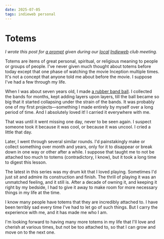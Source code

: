 ```yaml
---
date: 2025-07-05
tags: indieweb personal
---
```


# Totems

_I wrote this post for [a prompt](https://www.maxwelljoslyn.com/2025/07/01/1) given during our [local](https://underline.center/t/indiewebclub-with-ankur-and-tanvi/343) [Indieweb](https://indieweb.org/) club meeting._

Totems are items of great personal, spiritual, or religious meaning to people or groups of people. I've never given much thought about totems before today except that one phase of watching the movie Inception multiple times. It's not a concept that anyone told me about before the movie. I suppose I've had a few through my life.

When I was about seven years old, I made [a rubber band ball](https://www.wikihow.com/Make-a-Rubber-Band-Ball). I collected the bands for months, kept adding layers upon layers, till the ball became so big that it started collapsing under the strain of the bands. It was probably one of my first projects—something I made entirely by myself over a long period of time. And I absolutely loved it! I carried it everywhere with me.

That was until it went missing one day, never to be seen again. I suspect someone took it because it was cool, or because it was uncool. I cried a little that day.

Later, I went through several similar rounds. I'd painstakingly make or collect something over month and years, only for it to disappear or break down in one way or other after a while. I suppose that taught me to not be attached too much to totems (contradictory, I know), but it took a long time to digest this lesson.

The latest in this series was my drum kit that I loved playing. Sometimes I'd just sit and admire its construction and finish. The thrill of playing it was an unmatched feeling, and it still is. After a decade of owning it, and keeping it right by my bedside, I had to give it away to make room for more necessary things in my life at the time.

I know many people have totems that they are incredibly attached to. I have been terribly sad every time I've had to let go of such things. But I carry the experience with me, and it has made me who I am.

I'm looking forward to having many more totems in my life that I'll love and cherish at various times, but not be too attached to, so that I can grow and move on to the next one.
